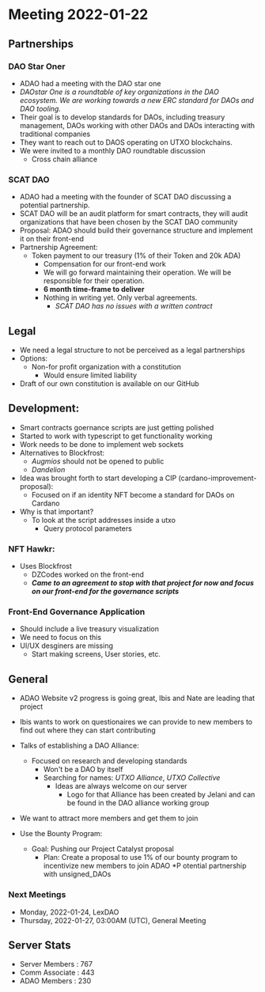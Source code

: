 # Meeting 2022-01-22

## Partnerships 
### DAO Star Oner
* ADAO had a meeting with the DAO star one
* _DAOstar One is a roundtable of key organizations in the DAO ecosystem. We are working towards a new ERC standard for DAOs and DAO tooling._
* Their goal is to develop standards for DAOs, including treasury management, DAOs working with other DAOs and DAOs interacting with traditional companies
* They want to reach out to DAOS operating on UTXO blockchains.
* We were invited to a monthly DAO roundtable discussion
  * Cross chain alliance

### SCAT DAO
* ADAO had a meeting with the founder of SCAT DAO discussing a potential partnership.
* SCAT DAO will be an audit platform for smart contracts, they will audit organizations that have been chosen by the SCAT DAO community
* Proposal: ADAO should build their governance structure and implement it on their front-end
* Partnership Agreement:
  * Token payment to our treasury (1% of their Token and 20k ADA)
	* Compensation for our front-end work
	* We will go forward maintaining their operation. We will be responsible for their operation.
	* **6 month time-frame to deliver**
	* Nothing in writing yet. Only verbal agreements.
	  * _SCAT DAO has no issues with a written contract_



## Legal
* We need a legal structure to not be perceived as a legal partnerships
* Options:
  * Non-for profit organization with a constitution
	  *  Would ensure limited liability
* Draft of our own constitution is available on our GitHub

## Development:
* Smart contracts goernance scripts are just getting polished
* Started to work with typescript to get functionality working
* Work needs to be done to implement web sockets
* Alternatives to Blockfrost:
  *  _Augmios_ should not be opened to public
	*  _Dandelion_
* Idea was brought forth to start developing a CIP (cardano-improvement-proposal):
  * Focused on if an identity NFT become a standard for DAOs on Cardano
* Why is that important?
  * To look at the script addresses inside a utxo
	  * Query protocol parameters
### **NFT Hawkr:**
  * Uses Blockfrost
	* DZCodes worked on the front-end
	* _**Came to an agreement to stop with that project for now and focus on our front-end for the governance scripts**_
 
		
### Front-End Governance Application
* Should include a live treasury visualization
* We need to focus on this
* UI/UX desginers are missing 
  * Start making screens, User stories, etc.

## General
* ADAO Website v2 progress is going great, Ibis and Nate are leading that project
* Ibis wants to work on questionaires we can provide to new members to find out where they can start contributing
* Talks of establishing a DAO Alliance:
  * Focused on research and developing standards
	* Won't be a DAO by itself
	* Searching for names: _UTXO Alliance_, _UTXO Collective_
	  * Ideas are always welcome on our server 
		* Logo for that Alliance has been created by Jelani and can be found in the DAO alliance working group

* We want to attract more members and get them to join
* Use the Bounty Program:
  * Goal: Pushing our Project Catalyst proposal
	* Plan: Create a proposal to use 1% of our bounty program to incentivize new members to join ADAO
*P otential partnership with unsigned_DAOs
### Next Meetings
* Monday, 2022-01-24, LexDAO
* Thursday, 2022-01-27, 03:00AM (UTC), General Meeting


## Server Stats
* Server Members : 767
* Comm Associate : 443
* ADAO Members : 230
